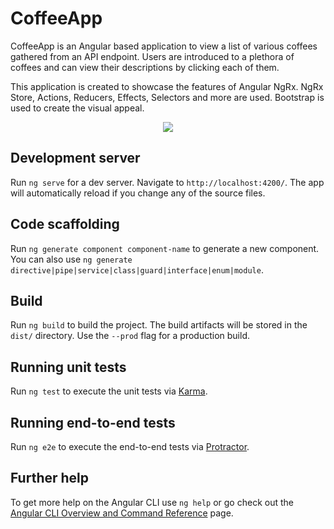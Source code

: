 # CoffeeApp

CoffeeApp is an Angular based application to view a list of various coffees gathered from an API endpoint. Users are introduced to a plethora of coffees and can view their descriptions by clicking each of them. 

This application is created to showcase the features of Angular NgRx. NgRx Store, Actions, Reducers, Effects, Selectors and more are used. Bootstrap is used to create the visual appeal.

<p align="center">
  <img src="https://user-images.githubusercontent.com/45441801/146093416-51126f3f-591b-4c67-9722-67b5334765d1.png"/>
</p>

## Development server

Run `ng serve` for a dev server. Navigate to `http://localhost:4200/`. The app will automatically reload if you change any of the source files.

## Code scaffolding

Run `ng generate component component-name` to generate a new component. You can also use `ng generate directive|pipe|service|class|guard|interface|enum|module`.

## Build

Run `ng build` to build the project. The build artifacts will be stored in the `dist/` directory. Use the `--prod` flag for a production build.

## Running unit tests

Run `ng test` to execute the unit tests via [Karma](https://karma-runner.github.io).

## Running end-to-end tests

Run `ng e2e` to execute the end-to-end tests via [Protractor](http://www.protractortest.org/).

## Further help

To get more help on the Angular CLI use `ng help` or go check out the [Angular CLI Overview and Command Reference](https://angular.io/cli) page.
